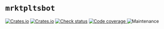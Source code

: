 # `mrktpltsbot`

[![Crates.io](https://img.shields.io/crates/v/mrktpltsbot?logo=rust&style=for-the-badge)](https://crates.io/crates/mrktpltsbot)
[![Crates.io](https://img.shields.io/crates/l/mrktpltsbot?style=for-the-badge)](https://crates.io/crates/mrktpltsbot)
[![Check status](https://img.shields.io/github/actions/workflow/status/eigenein/mrktpltsbot/check.yaml?style=for-the-badge)]((https://github.com/eigenein/mrktpltsbot/actions/workflows/check.yaml))
[![Code coverage](https://img.shields.io/codecov/c/github/eigenein/mrktpltsbot?style=for-the-badge)
](https://app.codecov.io/gh/eigenein/mrktpltsbot)
![Maintenance](https://img.shields.io/maintenance/yes/2024?style=for-the-badge)
